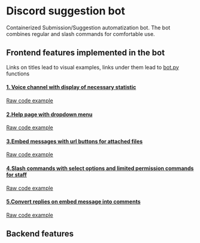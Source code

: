 # Discord suggestion bot
Containerized Submission/Suggestion automatization bot. The bot combines regular and slash commands for comfortable use.

## Frontend features implemented in the bot

Links on titles lead to visual examples, links under them lead to [bot.py](discord-suggestion-bot/bot-src/bot.py) functions 

#### [1. Voice channel with display of necessary statistic](discord-suggestion-bot/bot-src/online_channel_edit_example.gif)
[Raw code example](https://github.com/levinol/brainout-projects/blob/af5eb9e7aad2a770ae88f502bf47ceb57b670068/discord-suggestion-bot/bot-src/bot.py#L97-L102)
#### [2.Help page with dropdown menu](discord-suggestion-bot/bot-src/help_dropdown_example.gif)
[Raw code example](https://github.com/levinol/brainout-projects/blob/af5eb9e7aad2a770ae88f502bf47ceb57b670068/discord-suggestion-bot/bot-src/bot.py#L300-L320)
#### [3.Embed messages with url buttons for attached files](discord-suggestion-bot/bot-src/url_buttons_example.png)
[Raw code example](https://github.com/levinol/brainout-projects/blob/af5eb9e7aad2a770ae88f502bf47ceb57b670068/discord-suggestion-bot/bot-src/bot.py#L397-L442)
#### [4.Slash commands with select options and limited permission commands for staff](discord-suggestion-bot/bot-src/bottools_command_with_select_example.gif)
[Raw code example](https://github.com/levinol/brainout-projects/blob/af5eb9e7aad2a770ae88f502bf47ceb57b670068/discord-suggestion-bot/bot-src/bot.py#L1116-L1162)
#### [5.Convert replies on embed message into comments](discord-suggestion-bot/bot-src/reply_to_comment_example.gif)
[Raw code example](https://github.com/levinol/brainout-projects/blob/af5eb9e7aad2a770ae88f502bf47ceb57b670068/discord-suggestion-bot/bot-src/bot.py#L104-L132)

## Backend features 
